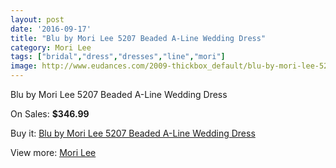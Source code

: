 ```yaml
---
layout: post
date: '2016-09-17'
title: "Blu by Mori Lee 5207 Beaded A-Line Wedding Dress"
category: Mori Lee
tags: ["bridal","dress","dresses","line","mori"]
image: http://www.eudances.com/2009-thickbox_default/blu-by-mori-lee-5207-beaded-a-line-wedding-dress.jpg
---
```

Blu by Mori Lee 5207 Beaded A-Line Wedding Dress

On Sales: **$346.99**
<a href="https://www.eudances.com/en/mori-lee/685-blu-by-mori-lee-5207-beaded-a-line-wedding-dress.html"><amp-img layout="responsive" width="600" height="600" src="//www.eudances.com/2009-thickbox_default/blu-by-mori-lee-5207-beaded-a-line-wedding-dress.jpg" alt="Blu by Mori Lee 5207 Beaded A-Line Wedding Dress 0" /></a>
<a href="https://www.eudances.com/en/mori-lee/685-blu-by-mori-lee-5207-beaded-a-line-wedding-dress.html"><amp-img layout="responsive" width="600" height="600" src="//www.eudances.com/2010-thickbox_default/blu-by-mori-lee-5207-beaded-a-line-wedding-dress.jpg" alt="Blu by Mori Lee 5207 Beaded A-Line Wedding Dress 1" /></a>
<a href="https://www.eudances.com/en/mori-lee/685-blu-by-mori-lee-5207-beaded-a-line-wedding-dress.html"><amp-img layout="responsive" width="600" height="600" src="//www.eudances.com/2011-thickbox_default/blu-by-mori-lee-5207-beaded-a-line-wedding-dress.jpg" alt="Blu by Mori Lee 5207 Beaded A-Line Wedding Dress 2" /></a>

Buy it: [Blu by Mori Lee 5207 Beaded A-Line Wedding Dress](https://www.eudances.com/en/mori-lee/685-blu-by-mori-lee-5207-beaded-a-line-wedding-dress.html "Blu by Mori Lee 5207 Beaded A-Line Wedding Dress")

View more: [Mori Lee](https://www.eudances.com/en/9-mori-lee "Mori Lee")